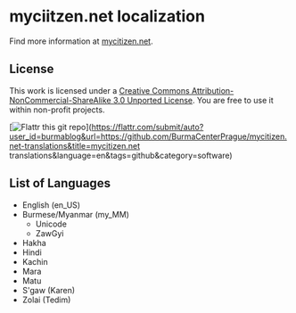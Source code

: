 myciitzen.net localization
==========================


Find more information at [mycitizen.net](http://mycitizen.net/web:localization).

License
-------

This work is licensed under a [Creative Commons Attribution-NonCommercial-ShareAlike 3.0 Unported License](http://creativecommons.org/licenses/by-nc-sa/3.0/deed.en_US). You are free to use it within non-profit projects.

[![Flattr this git repo](http://api.flattr.com/button/flattr-badge-large.png)](https://flattr.com/submit/auto?user_id=burmablog&url=https://github.com/BurmaCenterPrague/mycitizen.net-translations&title=mycitizen.net translations&language=en&tags=github&category=software)

List of Languages
-----------------

- English (en_US)
- Burmese/Myanmar (my_MM)
	- Unicode
	- ZawGyi
- Hakha
- Hindi
- Kachin
- Mara
- Matu
- S'gaw (Karen)
- Zolai (Tedim)
